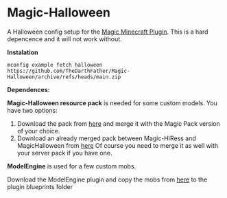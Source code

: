 # Magic-Halloween
A Halloween config setup for the [Magic Minecraft Plugin](https://www.spigotmc.org/resources/magic.1056/). This is a hard depencence and it will not work without.

**Instalation**

`mconfig example fetch halloween https://github.com/TheDarthFather/Magic-Halloween/archive/refs/heads/main.zip`

**Dependences:**

**Magic-Halloween resource pack** is needed for some custom models.
You have two options:
1. Download the pack from [here](https://download.mc-packs.net/pack/202f30d5c4852dbaa8d25243b55da8cc6fddeafb.zip) and merge it with the Magic Pack version of your choice.
2. Download an already merged pack between Magic-HiRess and MagicHalloween from [here](https://download.mc-packs.net/pack/4f3b3ec460b3a4a62a0ab7e8b30b7e5b7c7dfe06.zip)
Of course you need to merge it as well with your server pack if you have one.

**ModelEngine** is used for a few custom mobs.

Download the ModelEngine plugin and copy the mobs from [here](https://github.com/TheDarthFather/Magic-Halloween/tree/main/dependences/modelengine/blueprints) to the plugin blueprints folder
